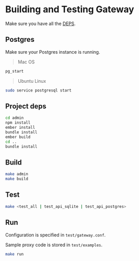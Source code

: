 # Building and Testing Gateway

Make sure you have all the [DEPS](DEPS.md).

## Postgres

Make sure your Postgres instance is running.

> Mac OS

```bash
pg_start
```

> Ubuntu Linux

```bash
sudo service postgresql start
```

## Project deps

```bash
cd admin
npm install
ember install
bundle install
ember build
cd ..
bundle install
```

## Build

```bash
make admin
make build
```

## Test

```bash
make <test_all | test_api_sqlite | test_api_postgres>
```

## Run

Configuration is specified in `test/gateway.conf`.

Sample proxy code is stored in `test/examples`.

```bash
make run
```

